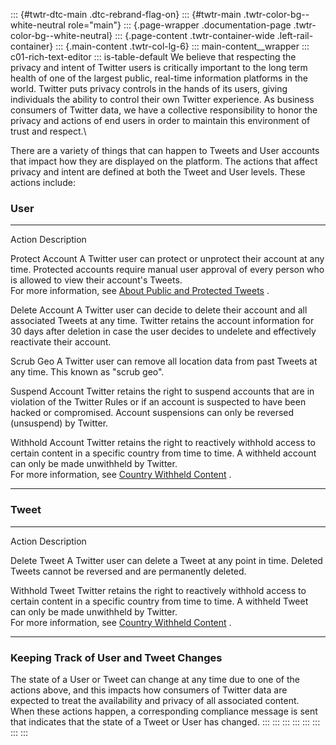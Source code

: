 ::: {#twtr-dtc-main .dtc-rebrand-flag-on}
::: {#twtr-main .twtr-color-bg--white-neutral role="main"}
::: {.page-wrapper .documentation-page .twtr-color-bg--white-neutral}
::: {.page-content .twtr-container-wide .left-rail-container}
::: {.main-content .twtr-col-lg-6}
::: main-content__wrapper
::: c01-rich-text-editor
::: is-table-default
We believe that respecting the privacy and intent of Twitter users is
critically important to the long term health of one of the largest
public, real-time information platforms in the world. Twitter puts
privacy controls in the hands of its users, giving individuals the
ability to control their own Twitter experience. As business consumers
of Twitter data, we have a collective responsibility to honor the
privacy and actions of end users in order to maintain this environment
of trust and respect.\

There are a variety of things that can happen to Tweets and User
accounts that impact how they are displayed on the platform. The actions
that affect privacy and intent are defined at both the Tweet and User
levels. These actions include:

### User

  ----------------------------------- ---------------------------------------------------------------------------------------
  Action                              Description

  Protect Account                     A Twitter user can protect or unprotect their account at any time. Protected accounts
                                      require manual user approval of every person who is allowed to view their account\'s
                                      Tweets.\
                                      For more information, see [About Public and Protected
                                      Tweets](https://support.twitter.com/articles/14016-about-public-and-protected-tweets) .

  Delete Account                      A Twitter user can decide to delete their account and all associated Tweets at any
                                      time. Twitter retains the account information for 30 days after deletion in case the
                                      user decides to undelete and effectively reactivate their account.

  Scrub Geo                           A Twitter user can remove all location data from past Tweets at any time. This known as
                                      "scrub geo".

  Suspend Account                     Twitter retains the right to suspend accounts that are in violation of the Twitter
                                      Rules or if an account is suspected to have been hacked or compromised. Account
                                      suspensions can only be reversed (unsuspend) by Twitter.

  Withhold Account                    Twitter retains the right to reactively withhold access to certain content in a
                                      specific country from time to time. A withheld account can only be made unwithheld by
                                      Twitter.\
                                      For more information, see [Country Withheld
                                      Content](https://support.twitter.com/articles/20169222-country-withheld-content) .
  ----------------------------------- ---------------------------------------------------------------------------------------

### Tweet

  ----------------------------------- ----------------------------------------------------------------------------------
  Action                              Description

  Delete Tweet                        A Twitter user can delete a Tweet at any point in time. Deleted Tweets cannot be
                                      reversed and are permanently deleted.

  Withhold Tweet                      Twitter retains the right to reactively withhold access to certain content in a
                                      specific country from time to time. A withheld Tweet can only be made unwithheld
                                      by Twitter.\
                                      For more information, see [Country Withheld
                                      Content](https://support.twitter.com/articles/20169222-country-withheld-content) .
  ----------------------------------- ----------------------------------------------------------------------------------

### Keeping Track of User and Tweet Changes

The state of a User or Tweet can change at any time due to one of the
actions above, and this impacts how consumers of Twitter data are
expected to treat the availability and privacy of all associated
content. When these actions happen, a corresponding compliance message
is sent that indicates that the state of a Tweet or User has changed.
:::
:::
:::
:::
:::
:::
:::
:::
